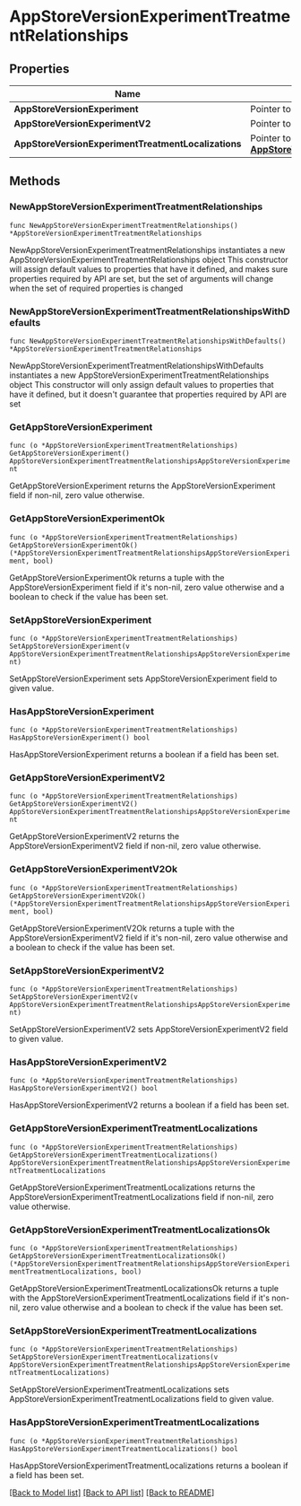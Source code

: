 # AppStoreVersionExperimentTreatmentRelationships

## Properties

Name | Type | Description | Notes
------------ | ------------- | ------------- | -------------
**AppStoreVersionExperiment** | Pointer to [**AppStoreVersionExperimentTreatmentRelationshipsAppStoreVersionExperiment**](AppStoreVersionExperimentTreatmentRelationshipsAppStoreVersionExperiment.md) |  | [optional] 
**AppStoreVersionExperimentV2** | Pointer to [**AppStoreVersionExperimentTreatmentRelationshipsAppStoreVersionExperiment**](AppStoreVersionExperimentTreatmentRelationshipsAppStoreVersionExperiment.md) |  | [optional] 
**AppStoreVersionExperimentTreatmentLocalizations** | Pointer to [**AppStoreVersionExperimentTreatmentRelationshipsAppStoreVersionExperimentTreatmentLocalizations**](AppStoreVersionExperimentTreatmentRelationshipsAppStoreVersionExperimentTreatmentLocalizations.md) |  | [optional] 

## Methods

### NewAppStoreVersionExperimentTreatmentRelationships

`func NewAppStoreVersionExperimentTreatmentRelationships() *AppStoreVersionExperimentTreatmentRelationships`

NewAppStoreVersionExperimentTreatmentRelationships instantiates a new AppStoreVersionExperimentTreatmentRelationships object
This constructor will assign default values to properties that have it defined,
and makes sure properties required by API are set, but the set of arguments
will change when the set of required properties is changed

### NewAppStoreVersionExperimentTreatmentRelationshipsWithDefaults

`func NewAppStoreVersionExperimentTreatmentRelationshipsWithDefaults() *AppStoreVersionExperimentTreatmentRelationships`

NewAppStoreVersionExperimentTreatmentRelationshipsWithDefaults instantiates a new AppStoreVersionExperimentTreatmentRelationships object
This constructor will only assign default values to properties that have it defined,
but it doesn't guarantee that properties required by API are set

### GetAppStoreVersionExperiment

`func (o *AppStoreVersionExperimentTreatmentRelationships) GetAppStoreVersionExperiment() AppStoreVersionExperimentTreatmentRelationshipsAppStoreVersionExperiment`

GetAppStoreVersionExperiment returns the AppStoreVersionExperiment field if non-nil, zero value otherwise.

### GetAppStoreVersionExperimentOk

`func (o *AppStoreVersionExperimentTreatmentRelationships) GetAppStoreVersionExperimentOk() (*AppStoreVersionExperimentTreatmentRelationshipsAppStoreVersionExperiment, bool)`

GetAppStoreVersionExperimentOk returns a tuple with the AppStoreVersionExperiment field if it's non-nil, zero value otherwise
and a boolean to check if the value has been set.

### SetAppStoreVersionExperiment

`func (o *AppStoreVersionExperimentTreatmentRelationships) SetAppStoreVersionExperiment(v AppStoreVersionExperimentTreatmentRelationshipsAppStoreVersionExperiment)`

SetAppStoreVersionExperiment sets AppStoreVersionExperiment field to given value.

### HasAppStoreVersionExperiment

`func (o *AppStoreVersionExperimentTreatmentRelationships) HasAppStoreVersionExperiment() bool`

HasAppStoreVersionExperiment returns a boolean if a field has been set.

### GetAppStoreVersionExperimentV2

`func (o *AppStoreVersionExperimentTreatmentRelationships) GetAppStoreVersionExperimentV2() AppStoreVersionExperimentTreatmentRelationshipsAppStoreVersionExperiment`

GetAppStoreVersionExperimentV2 returns the AppStoreVersionExperimentV2 field if non-nil, zero value otherwise.

### GetAppStoreVersionExperimentV2Ok

`func (o *AppStoreVersionExperimentTreatmentRelationships) GetAppStoreVersionExperimentV2Ok() (*AppStoreVersionExperimentTreatmentRelationshipsAppStoreVersionExperiment, bool)`

GetAppStoreVersionExperimentV2Ok returns a tuple with the AppStoreVersionExperimentV2 field if it's non-nil, zero value otherwise
and a boolean to check if the value has been set.

### SetAppStoreVersionExperimentV2

`func (o *AppStoreVersionExperimentTreatmentRelationships) SetAppStoreVersionExperimentV2(v AppStoreVersionExperimentTreatmentRelationshipsAppStoreVersionExperiment)`

SetAppStoreVersionExperimentV2 sets AppStoreVersionExperimentV2 field to given value.

### HasAppStoreVersionExperimentV2

`func (o *AppStoreVersionExperimentTreatmentRelationships) HasAppStoreVersionExperimentV2() bool`

HasAppStoreVersionExperimentV2 returns a boolean if a field has been set.

### GetAppStoreVersionExperimentTreatmentLocalizations

`func (o *AppStoreVersionExperimentTreatmentRelationships) GetAppStoreVersionExperimentTreatmentLocalizations() AppStoreVersionExperimentTreatmentRelationshipsAppStoreVersionExperimentTreatmentLocalizations`

GetAppStoreVersionExperimentTreatmentLocalizations returns the AppStoreVersionExperimentTreatmentLocalizations field if non-nil, zero value otherwise.

### GetAppStoreVersionExperimentTreatmentLocalizationsOk

`func (o *AppStoreVersionExperimentTreatmentRelationships) GetAppStoreVersionExperimentTreatmentLocalizationsOk() (*AppStoreVersionExperimentTreatmentRelationshipsAppStoreVersionExperimentTreatmentLocalizations, bool)`

GetAppStoreVersionExperimentTreatmentLocalizationsOk returns a tuple with the AppStoreVersionExperimentTreatmentLocalizations field if it's non-nil, zero value otherwise
and a boolean to check if the value has been set.

### SetAppStoreVersionExperimentTreatmentLocalizations

`func (o *AppStoreVersionExperimentTreatmentRelationships) SetAppStoreVersionExperimentTreatmentLocalizations(v AppStoreVersionExperimentTreatmentRelationshipsAppStoreVersionExperimentTreatmentLocalizations)`

SetAppStoreVersionExperimentTreatmentLocalizations sets AppStoreVersionExperimentTreatmentLocalizations field to given value.

### HasAppStoreVersionExperimentTreatmentLocalizations

`func (o *AppStoreVersionExperimentTreatmentRelationships) HasAppStoreVersionExperimentTreatmentLocalizations() bool`

HasAppStoreVersionExperimentTreatmentLocalizations returns a boolean if a field has been set.


[[Back to Model list]](../README.md#documentation-for-models) [[Back to API list]](../README.md#documentation-for-api-endpoints) [[Back to README]](../README.md)


